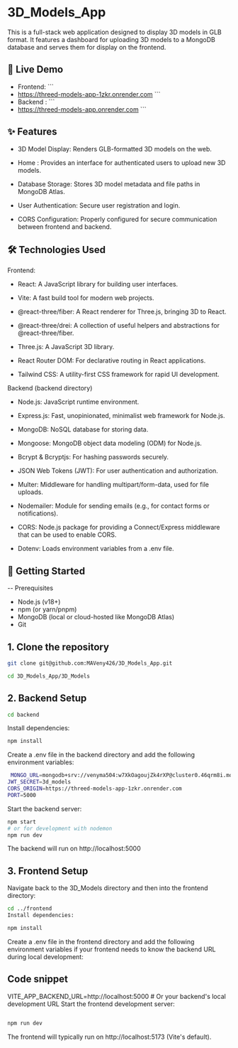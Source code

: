# 3D_Models_App

This is a full-stack web application designed to display 3D models in GLB format. It features a dashboard for uploading 3D models to a MongoDB database and serves them for display on the frontend.

## 🚀 Live Demo
- Frontend: ```
- https://threed-models-app-1zkr.onrender.com ```
- Backend : ```
- https://threed-models-app.onrender.com ```
  

## ✨ Features

  - 3D Model Display: Renders GLB-formatted 3D models on the web.

  - Home : Provides an interface for authenticated users to upload new 3D models.

  - Database Storage: Stores 3D model metadata and file paths in MongoDB Atlas.

  - User Authentication: Secure user registration and login.

  - CORS Configuration: Properly configured for secure communication between frontend and backend.
 
 ## 🛠️ Technologies Used
 
 Frontend: 

- React: A JavaScript library for building user interfaces.

- Vite: A fast build tool for modern web projects.

- @react-three/fiber: A React renderer for Three.js, bringing 3D to React.

- @react-three/drei: A collection of useful helpers and abstractions for @react-three/fiber.

- Three.js: A JavaScript 3D library.

- React Router DOM: For declarative routing in React applications.

- Tailwind CSS: A utility-first CSS framework for rapid UI development.
    
    
 Backend (backend directory)

   - Node.js: JavaScript runtime environment.

   - Express.js: Fast, unopinionated, minimalist web framework for Node.js.

   - MongoDB: NoSQL database for storing data.

   - Mongoose: MongoDB object data modeling (ODM) for Node.js.

   - Bcrypt & Bcryptjs: For hashing passwords securely.

   - JSON Web Tokens (JWT): For user authentication and authorization.

   - Multer: Middleware for handling multipart/form-data, used for file uploads.

   - Nodemailer: Module for sending emails (e.g., for contact forms or notifications).

   - CORS: Node.js package for providing a Connect/Express middleware that can be used to enable CORS.

   - Dotenv: Loads environment variables from a .env file.
     

  ## 🚀 Getting Started

 -- Prerequisites
 
  - Node.js (v18+)
  - npm (or yarn/pnpm)
  - MongoDB (local or cloud-hosted like MongoDB Atlas)
  - Git

## 1. Clone the repository
```bash
git clone git@github.com:MAVeny426/3D_Models_App.git
 ```
```bash
cd 3D_Models_App/3D_Models
```

## 2. Backend Setup
```bash 
cd backend
```

Install dependencies:
```bash 
npm install
```

Create a .env file in the backend directory and add the following environment variables:

```bash
 MONGO_URL=mongodb+srv://venyma504:w7XkOagoujZk4rXP@cluster0.46qrm8i.mongodb.net/3D-Models?retryWrites=true&w=majority&appName=Cluster0
JWT_SECRET=3d_models
CORS_ORIGIN=https://threed-models-app-1zkr.onrender.com
PORT=5000
```

Start the backend server:

```bash
npm start
# or for development with nodemon
npm run dev
```

The backend will run on http://localhost:5000

## 3. Frontend Setup
Navigate back to the 3D_Models directory and then into the frontend directory:
``` bash
cd ../frontend
Install dependencies:
```

```bash
npm install
```

Create a .env file in the frontend directory and add the following environment variables if your frontend needs to know the backend URL during local development:

## Code snippet

VITE_APP_BACKEND_URL=http://localhost:5000 # Or your backend's local development URL
Start the frontend development server:

``` bash

npm run dev
```

The frontend will typically run on http://localhost:5173 (Vite's default).


